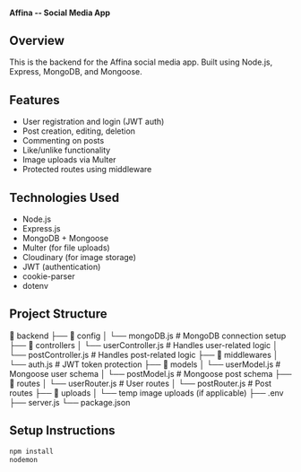 #### Affina   --   Social Media App



## Overview
This is the backend for the Affina social media app. Built using Node.js, Express, MongoDB, and Mongoose.

## Features
- User registration and login (JWT auth)
- Post creation, editing, deletion
- Commenting on posts
- Like/unlike functionality
- Image uploads via Multer
- Protected routes using middleware



## Technologies Used
- Node.js
- Express.js
- MongoDB + Mongoose
- Multer (for file uploads)
- Cloudinary (for image storage)
- JWT (authentication)
- cookie-parser
- dotenv


## Project Structure

📁 backend
├── 📁 config
│ └── mongoDB.js                        # MongoDB connection setup
├── 📁 controllers
│ └── userController.js                 # Handles user-related logic
│ └── postController.js                 # Handles post-related logic
├── 📁 middlewares
│ └── auth.js                           # JWT token protection
├── 📁 models
│ └── userModel.js                      # Mongoose user schema
│ └── postModel.js                      # Mongoose post schema
├── 📁 routes
│ └── userRouter.js                     # User routes
│ └── postRouter.js                     # Post routes
├── 📁 uploads
│ └── temp image uploads (if applicable)
├── .env
├── server.js
└── package.json

## Setup Instructions

```bash
npm install
nodemon


